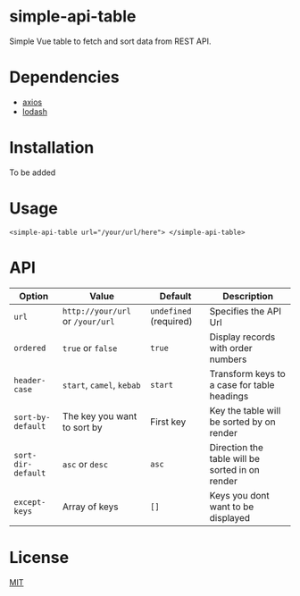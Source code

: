 # simple-api-table

Simple Vue table to fetch and sort data from REST API.

# Dependencies

* [axios](https://github.com/mzabriskie/axios)
* [lodash](https://github.com/lodash/lodash)

# Installation

To be added

# Usage

```
<simple-api-table url="/your/url/here"> </simple-api-table>
```

# API

| Option | Value | Default | Description |
| ------ | ------ | ------ | ------ |
| `url` | `http://your/url` or `/your/url` | `undefined` (required) | Specifies the API Url
| `ordered` | `true` or `false`| `true` | Display records with order numbers
| `header-case` | `start`, `camel`, `kebab` | `start` | Transform keys to a case for table headings
| `sort-by-default` | The key you want to sort by | First key | Key the table will be sorted by on render
| `sort-dir-default` | `asc` or `desc` | `asc` | Direction the table will be sorted in on render
| `except-keys` | Array of keys | `[]` | Keys you dont want to be displayed

# License

[MIT](https://opensource.org/licenses/MIT)
